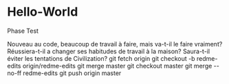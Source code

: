 # Hello-World
Phase Test

Nouveau au code, beaucoup de travail à faire, mais va-t-il le faire vraiment?
Réussiera-t-il a changer ses habitudes de travail à la maison?
Saura-t-il éviter les tentations de Civilization?
git fetch origin
git checkout -b redme-edits origin/redme-edits
git merge master
git checkout master
git merge --no-ff redme-edits
git push origin master
